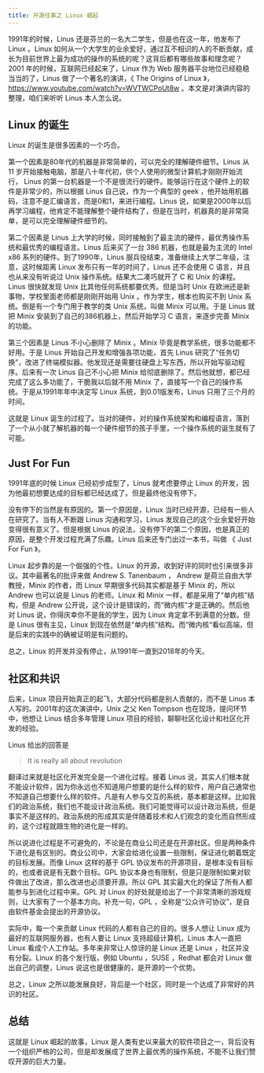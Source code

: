 ```yaml
---
title: 开源往事之 Linux 崛起
---
```


1991年的时候，Linus 还是芬兰的一名大二学生，但是也在这一年，他发布了 Linux 。Linux 如何从一个大学生的业余爱好，通过互不相识的人的不断贡献，成长为目前世界上最为成功的操作的系统的呢？这背后都有哪些故事和理念呢？2001 年的时候，互联网已经起来了，Linux 作为 Web 服务器平台地位已经稳稳当当的了，Linus 做了一个著名的演讲，《 The Origins of Linux 》，https://www.youtube.com/watch?v=WVTWCPoUt8w 。本文是对演讲内容的整理，咱们来听听 Linus 本人怎么说。

## Linux 的诞生

Linux 的诞生是很多因素的一个巧合。

第一个因素是80年代的机器是非常简单的，可以完全的理解硬件细节。Linus 从 11 岁开始接触电脑，那是八十年代初，供个人使用的微型计算机才刚刚开始流行， Linus 的第一台机器是一个不是很流行的硬件。能够运行在这个硬件上的软件是非常少的，所以根据 Linus 自己说，作为一个典型的 geek ，他开始用机器码，注意不是汇编语言，而是0和1，来进行编程。Linus 说，如果是2000年以后再学习编程，他肯定不能理解整个硬件结构了，但是在当时，机器真的是非常简单，是可以完全理解硬件细节的。

第二个因素是 Linus 上大学的时候，同时接触到了最主流的硬件，最优秀操作系统和最优秀的编程语言。Linus 后来买了一台 386 机器，也就是最为主流的 Intel x86 系列的硬件。到了1990年，Linus 服兵役结束，准备继续上大学二年级，注意，这时候距离 Linux 发布只有一年的时间了，Linus 还不会使用 C 语言，并且也从来没有听说过 Unix 操作系统。结果大二凑巧就开了 C 和 Unix 的课程。Linus 很快就发现 Unix 比其他任何系统都要优秀。但是当时 Unix 在欧洲还是新事物，学校里面老师都是刚刚开始用 Unix 。作为学生，根本也购买不到 Unix 系统。倒是有一个专门用于教学的类 Unix 系统，叫做 Minix 可以用。于是 Linus 就把 Minix 安装到了自己的386机器上，然后开始学习 C 语言，来逐步完善 Minix 的功能。

第三个因素是 Linus 不小心删除了 Minix 。Minix 毕竟是教学系统，很多功能都不好用。于是 Linus 开始自己开发和增强各项功能，首先 Linus 研究了“任务切换”，改进了终端模拟器。他发现还是需要往硬盘上写东西，所以开始写驱动程序。后来有一次 Linus 自己不小心把 Minix 给彻底删除了。然后他就想，都已经完成了这么多功能了，干脆我以后就不用 Minix 了，直接写一个自己的操作系统。于是从1991年年中决定写 Linux 系统，到0.01版发布，Linus 只用了三个月的时间。

这就是 Linux 诞生的过程了。当对的硬件，对的操作系统架构和编程语言，落到了一个从小就了解机器的每一个硬件细节的孩子手里，一个操作系统的诞生就有了可能。

## Just For Fun

1991年底的时候 Linux 已经初步成型了，Linus 就考虑要停止 Linux 的开发，因为他最初想要达成的目标都已经达成了。但是最终他没有停下。

没有停下的当然是有原因的。第一个原因是，Linux 当时已经开源，已经有一些人在研究了。当有人不断跟 Linus 沟通和学习，Linus 发现自己的这个业余爱好开始变得很有意义了。但是根据 Linus 的说法，没有停下的第二个原因，也是真正的原因，是整个开发过程充满了乐趣。Linus 后来还专门出过一本书，叫做 《 Just For Fun 》。

Linux 起步靠的是一个倔强的个性。Linux 的开源，收到好评的同时也引来很多非议。其中最著名的批评来做 Andrew S. Tanenbaum ， Andrew 是荷兰自由大学教授，Minix 的作者，而 Linux 早期很多代码其实都是基于 Minix 的，所以 Andrew 也可以说是 Linus 的老师。Linux 和 Minix 一样，都是采用了“单内核”结构，但是 Andrew 公开说，这个设计是错误的，而“微内核”才是正确的。然后他对 Linus 说，你得庆幸你不是我的学生，因为 Linux 肯定拿不到满意的分数。但是 Linus 很有主见，Linux 到现在依然是“单内核”结构。而“微内核“看似高端，但是后来的实践中的确被证明是有问题的。

总之，Linux 的开发并没有停止，从1991年一直到2018年的今天。

## 社区和共识

后来，Linux 项目开始真正的起飞，大部分代码都是别人贡献的，而不是 Linus 本人写的。2001年的这次演讲中，Unix 之父 Ken Tompson 也在现场，提问环节中，他想让 Linus 结合多年管理 Linux 项目的经验，聊聊社区化设计和社区化开发的经验。

Linus 给出的回答是

> It is really all about revolution

翻译过来就是社区化开发完全是一个进化过程。接着 Linus 说，其实人们根本就不能设计软件，因为你永远也不知道用户想要的是什么样的软件，用户自己通常也不知道自己想要什么样的软件。凡是有人参与交互的系统，基本都是这样。比如我们的政治系统，我们也不能设计政治系统。我们可能觉得可以设计政治系统，但是事实不是这样的。政治系统的形成其实是伴随着技术和人们观念的变化而自然形成的，这个过程就跟生物的进化是一样的。

所以说进化过程是不可避免的，不论是在商业公司还是在开源社区。但是两种条件下进化是有区别的。商业公司中，大家会给进化设置一些限制，保证进化朝着既定的目标发展。而像 Linux 这样的基于 GPL 协议发布的开源项目，是根本没有目标的，也或者说是有无数个目标。GPL 协议本身也有限制，但是只是限制如果对软件做出了改进，那么改进也必须要开源。所以 GPL 其实最大化的保证了所有人都能参与到进化过程中来。GPL 对 Linux 的好处就是给出了一个非常清晰的游戏规则，让大家有了一个基本方向。补充一句，GPL ，全称是“公众许可协议”，是自由软件基金会提出的开源协议。

实际中，每一个来贡献 Linux 代码的人都有自己的目的。很多人想让 Linux 成为最好的互联网服务器，也有人要让 Linux 支持超级计算机，Linus 本人一直把 Linux 看成个人工作站。多年来非常让人惊讶的是 Linux 还是 Linux ，社区并没有分裂。Linux 的各个发行版，例如 Ubuntu ，SUSE ，Redhat 都会对 Linux 做出自己的调整，Linus 说这也是很健康的，是开源的一个优势。

总之，Linux 之所以能发展良好，背后是一个社区，同时是一个达成了非常好的共识的社区。

## 总结

这就是 Linux 崛起的故事，Linux 是人类有史以来最大的软件项目之一，背后没有一个组织严格的公司，但是却发展成了世界上最优秀的操作系统，不能不让我们赞叹开源的巨大力量。
